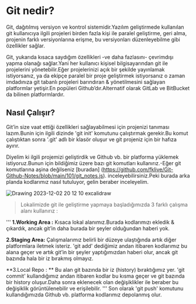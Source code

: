 
# Git nedir?
Git, dağıtılmış versiyon ve kontrol sistemidir.Yazılım geliştirmede kullanılan git kullanıcıya ilgili projeleri birden fazla kişi ile paralel geliştirme, geri alma, projenin farklı versiyonlarına erişme, bu versiyonları düzenleyebilme gibi özellikler sağlar.

Git, yukarıda kısaca saydığım özellikleri -ve daha fazlasını- çevrimdışı yapma olanağı sağlar.Yani her kullanıcı kişisel bilgisayarından git ile projelerini yönetebilir.Eğer projelerinizi açık bir şekilde yayınlamak istiyorsanız, ya da ekipçe paralel bir proje geliştirmek istiyorsanız o zaman imdadınıza git tabanlı projeleri barındıran & yönetilmesini sağlayan platformlar yetişir.En popüleri Github’dır.Alternatif olarak GitLab ve BitBucket da bilinen platformlardır.

## Nasıl Çalışır?
Git’in size vaat ettiği özellikleri sağlayabilmesi için projenizi tanıması lazım.Bunin için ilgili dizinde 'git init' komutunu çalıştırmak gerekir.Bu komut çalıştıktan sonra '.git' adlı bir klasör oluşur ve git projeniz için bir hafıza ayırır.

Diyelim ki ilgili projemizi geliştirdik ve Github vb. bir platforma yüklemek istiyoruz.Bunun için bildiğimiz üzere bazı git komutları kullanırız.-Eğer git komutlarına aşina değilseniz [buradan] (https://github.com/fklive/Git-Github-Notes/blob/main/101/git_notes.js). inceleyebilirsiniz.Peki burada arka planda kodlarımız nasıl tutuluyor, gelin beraber inceleyelim.

![Drawing 2023-12-02 20 12 10 excalidraw](https://github.com/fklive/Git-Github-Notes/assets/40389039/0bcf2b20-3373-453f-b9ef-a1ad964e8a1a)

> Lokalimizde git ile geliştirme yapmaya başladığımızda 3 farklı çalışma alanı kullanırız :

'''
**1.Working Area :** Kısaca lokal alanımız.Burada kodlarımızı ekledik & çıkardık, ancak git’in daha burada bir şeyler olduğundan haberi yok.

**2.Staging Area:** Çalışmalarımız belirli bir düzeye ulaştığında artık diğer platformlara iletmek isteriz. 'git add' dediğimiz andan itibaren kodlarımız bu alana geçer ve artık git’in bir şeyler yaptığımızdan haberi olur, ancak git bazında hala bir iz bırakmış olmayız.

**3.Local Repo : ** Bu alan git bazında bir iz (history) bıraktığımız yer. 'git commit' kullandığımız andan itibaren kodlar bu kısma geçer ve git bazında bir history oluşur.Daha sonra eklenecek olan değişiklikler ile beraber bu değişiklik görüntülenebilir ve erişilebilir.
'''
Son olarak 'git push' komutunu kullandığımızda Github vb. platforma kodlarımız depolanmış olur.
